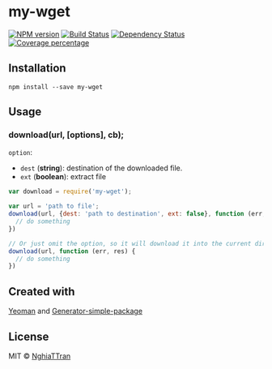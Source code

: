 # my-wget

[![NPM version][npm-image]][npm-url] [![Build Status][travis-image]][travis-url] [![Dependency Status][daviddm-image]][daviddm-url] [![Coverage percentage][coveralls-image]][coveralls-url]

## Installation

```
npm install --save my-wget
```

## Usage

### download(url, [options], cb);

`option`:

* `dest` (**string**): destination of the downloaded file.
* `ext` (**boolean**): extract file

```js
var download = require('my-wget');

var url = 'path to file';
download(url, {dest: 'path to destination', ext: false}, function (err, res) {
  // do something
})

// Or just omit the option, so it will download it into the current directory
download(url, function (err, res) {
  // do something
})
```

## Created with
[Yeoman](https://npmjs.org/package/yo) and [Generator-simple-package](https://npmjs.org/package/generator-simple-package)

## License
MIT © [NghiaTTran](https://github.com/nghiattran)

[npm-image]: https://badge.fury.io/js/my-wget.svg
[npm-url]: https://npmjs.org/package/my-wget
[travis-image]: https://travis-ci.org/nghiattran/my-wget.svg?branch=master
[travis-url]: https://travis-ci.org/nghiattran/my-wget
[daviddm-image]: https://david-dm.org/nghiattran/my-wget.svg?theme=shields.io
[daviddm-url]: https://david-dm.org/nghiattran/my-wget
[coveralls-image]: https://coveralls.io/repos/nghiattran/my-wget/badge.svg
[coveralls-url]: https://coveralls.io/github/nghiattran/my-wget
